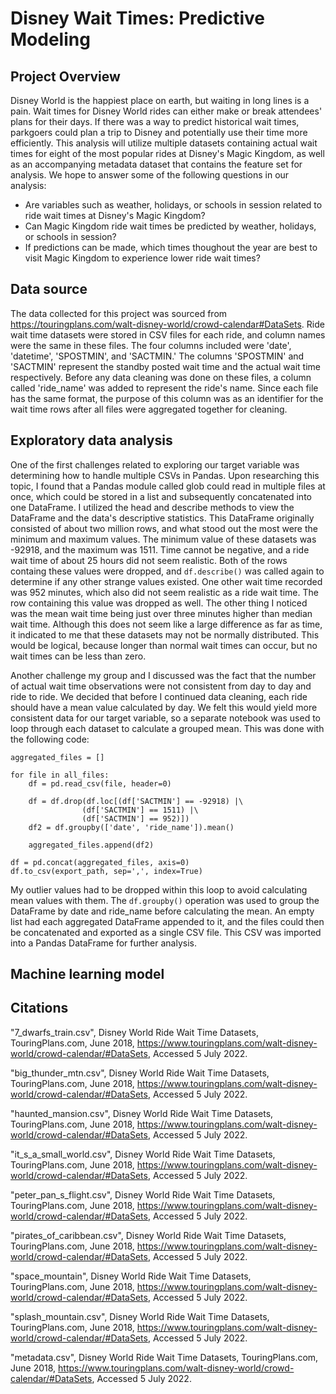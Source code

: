# Disney Wait Times: Predictive Modeling

## Project Overview
Disney World is the happiest place on earth, but waiting in long lines is a pain.  Wait times for Disney World rides can either make or break attendees' plans for their days.  If there was a way to predict historical wait times, parkgoers could plan a trip to Disney and potentially use their time more efficiently.  This analysis will utilize multiple datasets containing actual wait times for eight of the most popular rides at Disney's Magic Kingdom, as well as an accompanying metadata dataset that contains the feature set for analysis.  We hope to answer some of the following questions in our analysis:
* Are variables such as weather, holidays, or schools in session related to ride wait times at Disney's Magic Kingdom?
* Can Magic Kingdom ride wait times be predicted by weather, holidays, or schools in session?
* If predictions can be made, which times thoughout the year are best to visit Magic Kingdom to experience lower ride wait times?

## Data source
The data collected for this project was sourced from https://touringplans.com/walt-disney-world/crowd-calendar#DataSets. Ride wait time datasets were stored in CSV files for each ride, and column names were the same in these files.  The four columns included were 'date', 'datetime', 'SPOSTMIN', and 'SACTMIN.'  The columns 'SPOSTMIN' and 'SACTMIN' represent the standby posted wait time and the actual wait time respectively.  Before any data cleaning was done on these files, a column called 'ride_name' was added to represent the ride's name.  Since each file has the same format, the purpose of this column was as an identifier for the wait time rows after all files were aggregated together for cleaning.

## Exploratory data analysis
One of the first challenges related to exploring our target variable was determining how to handle multiple CSVs in Pandas.  Upon researching this topic, I found that a Pandas module called glob could read in multiple files at once, which could be stored in a list and subsequently concatenated into one DataFrame.  I utilized the head and describe methods to view the DataFrame and the data's descriptive statistics.  This DataFrame originally consisted of about two million rows, and what stood out the most were the minimum and maximum values.  The minimum value of these datasets was -92918, and the maximum was 1511.  Time cannot be negative, and a ride wait time of about 25 hours did not seem realistic.  Both of the rows containg these values were dropped, and `df.describe()` was called again to determine if any other strange values existed.  One other wait time recorded was 952 minutes, which also did not seem realistic as a ride wait time.  The row containing this value was dropped as well.  The other thing I noticed was the mean wait time being just over three minutes higher than median wait time.  Although this does not seem like a large difference as far as time, it indicated to me that these datasets may not be normally distributed.  This would be logical, because longer than normal wait times can occur, but no wait times can be less than zero.

Another challenge my group and I discussed was the fact that the number of actual wait time observations were not consistent from day to day and ride to ride.  We decided that before I continued data cleaning, each ride should have a mean value calculated by day.  We felt this would yield more consistent data for our target variable, so a separate notebook was used to loop through each dataset to calculate a grouped mean.  This was done with the following code:
```
aggregated_files = []

for file in all_files:
    df = pd.read_csv(file, header=0)

    df = df.drop(df.loc[(df['SACTMIN'] == -92918) |\
                (df['SACTMIN'] == 1511) |\
                (df['SACTMIN'] == 952)])
    df2 = df.groupby(['date', 'ride_name']).mean()
    
    aggregated_files.append(df2)

df = pd.concat(aggregated_files, axis=0)
df.to_csv(export_path, sep=',', index=True)
```
My outlier values had to be dropped within this loop to avoid calculating mean values with them.  The `df.groupby()` operation was used to group the DataFrame by date and ride_name before calculating the mean.  An empty list had each aggregated DataFrame appended to it, and the files could then be concatenated and exported as a single CSV file.  This CSV was imported into a Pandas DataFrame for further analysis.

## Machine learning model

## Citations
"7_dwarfs_train.csv", Disney World Ride Wait Time Datasets, TouringPlans.com, June 2018, 
    https://www.touringplans.com/walt-disney-world/crowd-calendar/#DataSets, Accessed 5 July 2022.

"big_thunder_mtn.csv", Disney World Ride Wait Time Datasets, TouringPlans.com, June 2018, 
    https://www.touringplans.com/walt-disney-world/crowd-calendar/#DataSets, Accessed 5 July 2022.

"haunted_mansion.csv", Disney World Ride Wait Time Datasets, TouringPlans.com, June 2018, 
    https://www.touringplans.com/walt-disney-world/crowd-calendar/#DataSets, Accessed 5 July 2022.

"it_s_a_small_world.csv", Disney World Ride Wait Time Datasets, TouringPlans.com, June 2018, 
    https://www.touringplans.com/walt-disney-world/crowd-calendar/#DataSets, Accessed 5 July 2022.

"peter_pan_s_flight.csv", Disney World Ride Wait Time Datasets, TouringPlans.com, June 2018, 
    https://www.touringplans.com/walt-disney-world/crowd-calendar/#DataSets, Accessed 5 July 2022.

"pirates_of_caribbean.csv", Disney World Ride Wait Time Datasets, TouringPlans.com, June 2018, 
    https://www.touringplans.com/walt-disney-world/crowd-calendar/#DataSets, Accessed 5 July 2022.

"space_mountain", Disney World Ride Wait Time Datasets, TouringPlans.com, June 2018, 
    https://www.touringplans.com/walt-disney-world/crowd-calendar/#DataSets, Accessed 5 July 2022.

"splash_mountain.csv", Disney World Ride Wait Time Datasets, TouringPlans.com, June 2018, 
    https://www.touringplans.com/walt-disney-world/crowd-calendar/#DataSets, Accessed 5 July 2022.

"metadata.csv", Disney World Ride Wait Time Datasets, TouringPlans.com, June 2018, 
    https://www.touringplans.com/walt-disney-world/crowd-calendar/#DataSets, Accessed 5 July 2022.
